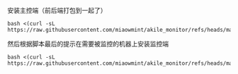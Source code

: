 安装主控端（前后端打包到一起了）

```
bash <(curl -sL https://raw.githubusercontent.com/miaowmint/akile_monitor/refs/heads/main/akile_monitor.sh)  
```

然后根据脚本最后的提示在需要被监控的机器上安装监控端

```
bash <(curl -sL https://raw.githubusercontent.com/miaowmint/akile_monitor/refs/heads/main/ak_client.sh)  
```
